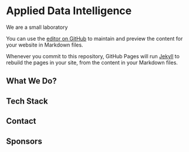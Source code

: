 # Applied Data Intelligence

We are a small laboratory

You can use the [editor on GitHub](https://github.com/aditeam/aditeam.github.io/edit/main/index.md) to maintain and preview the content for your website in Markdown files.

Whenever you commit to this repository, GitHub Pages will run [Jekyll](https://jekyllrb.com/) to rebuild the pages in your site, from the content in your Markdown files.

## What We Do?

## Tech Stack

## Contact

## Sponsors

